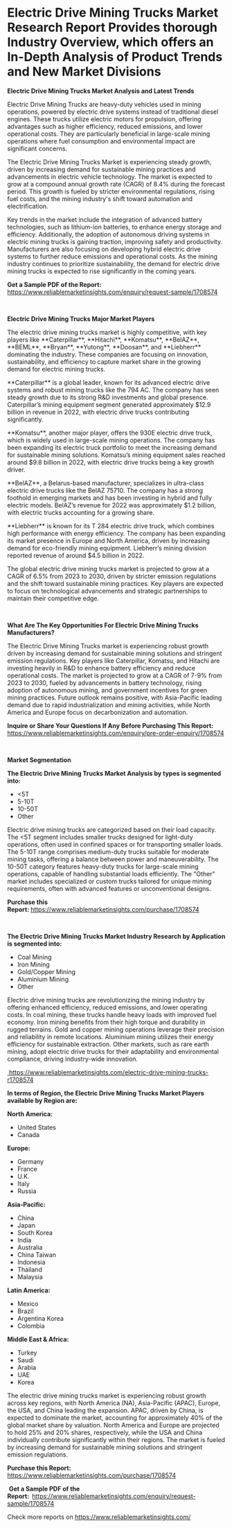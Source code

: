 <p><h1>Electric Drive Mining Trucks Market Research Report Provides thorough Industry Overview, which offers an In-Depth Analysis of Product Trends and New Market Divisions</h1></p><p><strong>Electric Drive Mining Trucks Market Analysis and Latest Trends</strong></p>
<p><p>Electric Drive Mining Trucks are heavy-duty vehicles used in mining operations, powered by electric drive systems instead of traditional diesel engines. These trucks utilize electric motors for propulsion, offering advantages such as higher efficiency, reduced emissions, and lower operational costs. They are particularly beneficial in large-scale mining operations where fuel consumption and environmental impact are significant concerns.</p><p>The Electric Drive Mining Trucks Market is experiencing steady growth, driven by increasing demand for sustainable mining practices and advancements in electric vehicle technology. The market is expected to grow at a compound annual growth rate (CAGR) of 8.4% during the forecast period. This growth is fueled by stricter environmental regulations, rising fuel costs, and the mining industry's shift toward automation and electrification.</p><p>Key trends in the market include the integration of advanced battery technologies, such as lithium-ion batteries, to enhance energy storage and efficiency. Additionally, the adoption of autonomous driving systems in electric mining trucks is gaining traction, improving safety and productivity. Manufacturers are also focusing on developing hybrid electric drive systems to further reduce emissions and operational costs. As the mining industry continues to prioritize sustainability, the demand for electric drive mining trucks is expected to rise significantly in the coming years.</p></p>
<p><strong>Get a Sample PDF of the Report:&nbsp;</strong> <a href="https://www.reliablemarketinsights.com/enquiry/request-sample/1708574?utm_campaign=2004&utm_medium=2&utm_source=Github&utm_content=ia&utm_term=23012025&utm_id=electric-drive-mining-trucks">https://www.reliablemarketinsights.com/enquiry/request-sample/1708574</a></p>
<p>&nbsp;</p>
<p><strong>Electric Drive Mining Trucks Major Market Players</strong></p>
<p><p>The electric drive mining trucks market is highly competitive, with key players like **Caterpillar**, **Hitachi**, **Komatsu**, **BelAZ**, **BEML**, **Bryan**, **Yutong**, **Doosan**, and **Liebherr** dominating the industry. These companies are focusing on innovation, sustainability, and efficiency to capture market share in the growing demand for electric mining trucks.</p><p>**Caterpillar** is a global leader, known for its advanced electric drive systems and robust mining trucks like the 794 AC. The company has seen steady growth due to its strong R&D investments and global presence. Caterpillar’s mining equipment segment generated approximately $12.9 billion in revenue in 2022, with electric drive trucks contributing significantly.</p><p>**Komatsu**, another major player, offers the 930E electric drive truck, which is widely used in large-scale mining operations. The company has been expanding its electric truck portfolio to meet the increasing demand for sustainable mining solutions. Komatsu’s mining equipment sales reached around $9.8 billion in 2022, with electric drive trucks being a key growth driver.</p><p>**BelAZ**, a Belarus-based manufacturer, specializes in ultra-class electric drive trucks like the BelAZ 75710. The company has a strong foothold in emerging markets and has been investing in hybrid and fully electric models. BelAZ’s revenue for 2022 was approximately $1.2 billion, with electric trucks accounting for a growing share.</p><p>**Liebherr** is known for its T 284 electric drive truck, which combines high performance with energy efficiency. The company has been expanding its market presence in Europe and North America, driven by increasing demand for eco-friendly mining equipment. Liebherr’s mining division reported revenue of around $4.5 billion in 2022.</p><p>The global electric drive mining trucks market is projected to grow at a CAGR of 6.5% from 2023 to 2030, driven by stricter emission regulations and the shift toward sustainable mining practices. Key players are expected to focus on technological advancements and strategic partnerships to maintain their competitive edge.</p></p>
<p>&nbsp;</p>
<p><strong>What Are The Key Opportunities For Electric Drive Mining Trucks Manufacturers?</strong></p>
<p><p>The Electric Drive Mining Trucks market is experiencing robust growth driven by increasing demand for sustainable mining solutions and stringent emission regulations. Key players like Caterpillar, Komatsu, and Hitachi are investing heavily in R&D to enhance battery efficiency and reduce operational costs. The market is projected to grow at a CAGR of 7-9% from 2023 to 2030, fueled by advancements in battery technology, rising adoption of autonomous mining, and government incentives for green mining practices. Future outlook remains positive, with Asia-Pacific leading demand due to rapid industrialization and mining activities, while North America and Europe focus on decarbonization and automation.</p></p>
<p><strong>Inquire or Share Your Questions If Any Before Purchasing This Report:</strong> <a href="https://www.reliablemarketinsights.com/enquiry/pre-order-enquiry/1708574?utm_campaign=2004&utm_medium=2&utm_source=Github&utm_content=ia&utm_term=23012025&utm_id=electric-drive-mining-trucks">https://www.reliablemarketinsights.com/enquiry/pre-order-enquiry/1708574</a></p>
<p>&nbsp;</p>
<p><strong>Market Segmentation</strong></p>
<p><strong>The Electric Drive Mining Trucks Market Analysis by types is segmented into:</strong></p>
<p><ul><li><5T</li><li>5-10T</li><li>10-50T</li><li>Other</li></ul></p>
<p><p>Electric drive mining trucks are categorized based on their load capacity. The <5T segment includes smaller trucks designed for light-duty operations, often used in confined spaces or for transporting smaller loads. The 5-10T range comprises medium-duty trucks suitable for moderate mining tasks, offering a balance between power and maneuverability. The 10-50T category features heavy-duty trucks for large-scale mining operations, capable of handling substantial loads efficiently. The "Other" market includes specialized or custom trucks tailored for unique mining requirements, often with advanced features or unconventional designs.</p></p>
<p><strong>Purchase this Report:&nbsp;</strong><a href="https://www.reliablemarketinsights.com/purchase/1708574?utm_campaign=2004&utm_medium=2&utm_source=Github&utm_content=ia&utm_term=23012025&utm_id=electric-drive-mining-trucks">https://www.reliablemarketinsights.com/purchase/1708574</a></p>
<p>&nbsp;</p>
<p><strong>The Electric Drive Mining Trucks Market Industry Research by Application is segmented into:</strong></p>
<p><ul><li>Coal Mining</li><li>Iron Mining</li><li>Gold/Copper Mining</li><li>Aluminium Mining</li><li>Other</li></ul></p>
<p><p>Electric drive mining trucks are revolutionizing the mining industry by offering enhanced efficiency, reduced emissions, and lower operating costs. In coal mining, these trucks handle heavy loads with improved fuel economy. Iron mining benefits from their high torque and durability in rugged terrains. Gold and copper mining operations leverage their precision and reliability in remote locations. Aluminium mining utilizes their energy efficiency for sustainable extraction. Other markets, such as rare earth mining, adopt electric drive trucks for their adaptability and environmental compliance, driving industry-wide innovation.</p></p>
<p><a href="https://www.reliablemarketinsights.com/electric-drive-mining-trucks-r1708574?utm_campaign=2004&utm_medium=2&utm_source=Github&utm_content=ia&utm_term=23012025&utm_id=electric-drive-mining-trucks">&nbsp;https://www.reliablemarketinsights.com/electric-drive-mining-trucks-r1708574</a></p>
<p><strong>In terms of Region, the Electric Drive Mining Trucks Market Players available by Region are:</strong></p>
<p>
    <p> <strong> North America: </strong>
        <ul>
            <li>United States</li>
            <li>Canada</li>
        </ul>
        </p> 
    <p> <strong> Europe: </strong>
        <ul>
            <li>Germany</li>
            <li>France</li>
            <li>U.K.</li>
            <li>Italy</li>
            <li>Russia</li>
        </ul>
        </p> 
    <p> <strong> Asia-Pacific: </strong>
        <ul>
            <li>China</li>
            <li>Japan</li>
            <li>South Korea</li>
            <li>India</li>
            <li>Australia</li>
            <li>China Taiwan</li>
            <li>Indonesia</li>
            <li>Thailand</li>
            <li>Malaysia</li>
        </ul>
        </p> 
    <p> <strong> Latin America: </strong>
        <ul>
            <li>Mexico</li>
            <li>Brazil</li>
            <li>Argentina Korea</li>
            <li>Colombia</li>
        </ul>
        </p> 
    <p> <strong> Middle East & Africa: </strong>
        <ul>
            <li>Turkey</li>
            <li>Saudi</li>
            <li>Arabia</li>
            <li>UAE</li>
            <li>Korea</li>
        </ul>
    </p>
    </p>
<p><p>The electric drive mining trucks market is experiencing robust growth across key regions, with North America (NA), Asia-Pacific (APAC), Europe, the USA, and China leading the expansion. APAC, driven by China, is expected to dominate the market, accounting for approximately 40% of the global market share by valuation. North America and Europe are projected to hold 25% and 20% shares, respectively, while the USA and China individually contribute significantly within their regions. The market is fueled by increasing demand for sustainable mining solutions and stringent emission regulations.</p></p>
<p><strong>Purchase this Report: </strong><a href="https://www.reliablemarketinsights.com/purchase/1708574?utm_campaign=2004&utm_medium=2&utm_source=Github&utm_content=ia&utm_term=23012025&utm_id=electric-drive-mining-trucks">https://www.reliablemarketinsights.com/purchase/1708574</a></p>
<p>&nbsp;<strong>Get a Sample PDF of the Report:&nbsp;&nbsp;</strong><a href="https://www.reliablemarketinsights.com/enquiry/request-sample/1708574?utm_campaign=2004&utm_medium=2&utm_source=Github&utm_content=ia&utm_term=23012025&utm_id=electric-drive-mining-trucks">https://www.reliablemarketinsights.com/enquiry/request-sample/1708574</a></p>
<p><strong></strong></p>
<p>Check more reports on <a href="https://www.reliablemarketinsights.com/?utm_campaign=2004&utm_medium=2&utm_source=Github&utm_content=ia&utm_term=23012025&utm_id=electric-drive-mining-trucks">https://www.reliablemarketinsights.com/</a></p>